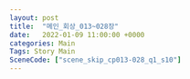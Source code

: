 ```yaml
---
layout: post
title:  "메인_회상_013~028장"
date:   2022-01-09 11:00:00 +0000
categories: Main
Tags: Story Main
SceneCode: ["scene_skip_cp013-028_q1_s10"]
---
```

